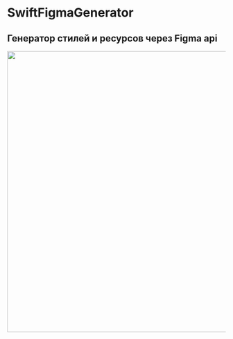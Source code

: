 # SwiftFigmaGenerator
## Генератор стилей и ресурсов через Figma api
<img src="https://github.com/msfrms/SwiftFigmaGenerator/blob/master/2021-06-09-074227.gif" width="1200" height="650" />
